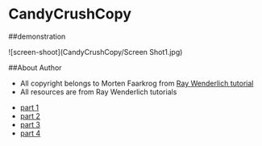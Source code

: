 # CandyCrushCopy

##demonstration

![screen-shoot](CandyCrushCopy/Screen Shot1.jpg)

##About Author
 - All copyright belongs to Morten Faarkrog from [Ray Wenderlich tutorial](https://www.raywenderlich.com/)
 - All resources are from Ray Wenderlich tutorials
  
  * [part 1](https://www.raywenderlich.com/125311/make-game-like-candy-crush-spritekit-swift-part-1) 
  * [part 2](https://www.raywenderlich.com/132114/make-game-like-candy-crush-spritekit-swift-part-2/)
  * [part 3](https://www.raywenderlich.com/132117/make-game-like-candy-crush-spritekit-swift-part-3)
  * [part 4](https://www.raywenderlich.com/125313/make-game-like-candy-crush-spritekit-swift-part-4)
